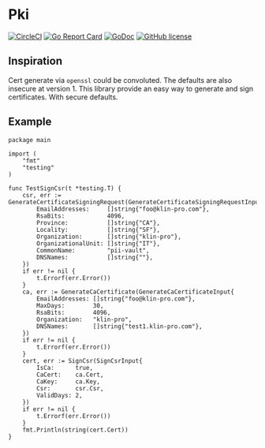 # Pki
[![CircleCI](https://circleci.com/gh/hunkeelin/klinpki.svg?style=shield)](https://circleci.com/gh/hunkeelin/klinpki)
[![Go Report Card](https://goreportcard.com/badge/github.com/hunkeelin/klinpki)](https://goreportcard.com/report/github.com/hunkeelin/klinpki)
[![GoDoc](https://godoc.org/github.com/hunkeelin/klinpki?status.svg)](https://godoc.org/github.com/hunkeelin/klinpki)
[![GitHub license](https://img.shields.io/badge/license-MIT-blue.svg)](https://raw.githubusercontent.com/hunkeelin/klinpki/master/LICENSE)

## Inspiration
Cert generate via `openssl` could be convoluted. The defaults are also insecure at version 1. This library provide an easy way to generate and sign certificates. With secure defaults. 


## Example
```
package main

import (
	"fmt"
	"testing"
)

func TestSignCsr(t *testing.T) {
	csr, err := GenerateCertificateSigningRequest(GenerateCertificateSigningRequestInput{
		EmailAddresses:     []string{"foo@klin-pro.com"},
		RsaBits:            4096,
		Province:           []string{"CA"},
		Locality:           []string{"SF"},
		Organization:       []string{"klin-pro"},
		OrganizationalUnit: []string{"IT"},
		CommonName:         "pii-vault",
		DNSNames:           []string{""},
	})
	if err != nil {
		t.Errorf(err.Error())
	}
	ca, err := GenerateCaCertificate(GenerateCaCertificateInput{
		EmailAddresses: []string{"foo@klin-pro.com"},
		MaxDays:        30,
		RsaBits:        4096,
		Organization:   "klin-pro",
		DNSNames:       []string{"test1.klin-pro.com"},
	})
	if err != nil {
		t.Errorf(err.Error())
	}
	cert, err := SignCsr(SignCsrInput{
		IsCa:      true,
		CaCert:    ca.Cert,
		CaKey:     ca.Key,
		Csr:       csr.Csr,
		ValidDays: 2,
	})
	if err != nil {
		t.Errorf(err.Error())
	}
	fmt.Println(string(cert.Cert))
}
```

